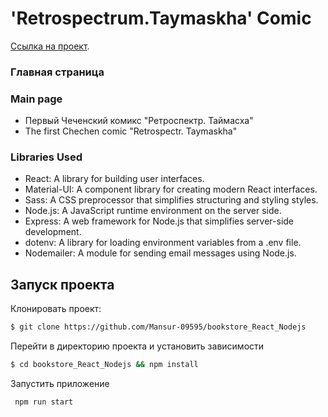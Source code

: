 # 'Retrospectrum.Taymaskha' Comic

[Ссылка на проект](https://retrospectrum.onrender.com/).

### Главная страница
### Main page

-  Первый Чеченский комикс "Ретроспектр. Таймасха"
-  The first Chechen comic "Retrospectr. Taymaskha"

### Libraries Used

-  React: A library for building user interfaces.
-  Material-UI: A component library for creating modern React interfaces.
-  Sass: A CSS preprocessor that simplifies structuring and styling styles.
-  Node.js: A JavaScript runtime environment on the server side.
-  Express: A web framework for Node.js that simplifies server-side development.
-  dotenv: A library for loading environment variables from a .env file.
-  Nodemailer: A module for sending email messages using Node.js.

## Запуск проекта

Клонировать проект:

```bash
$ git clone https://github.com/Mansur-09595/bookstore_React_Nodejs
```

Перейти в директорию проекта и установить зависимости

```bash
$ cd bookstore_React_Nodejs && npm install
```

Запустить приложение

```bash
 npm run start
```
